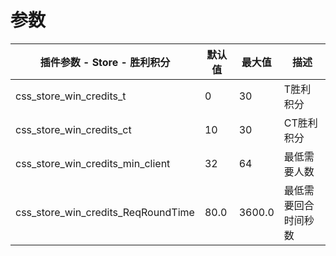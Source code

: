 # 参数
| 插件参数 - Store - 胜利积分 | 默认值 | 最大值 | 描述 |
| ------------ | ------------ | ------------ | ------------ |
| css_store_win_credits_t | 0 | 30 | T胜利积分 |
| css_store_win_credits_ct | 10 | 30 | CT胜利积分 |
| css_store_win_credits_min_client | 32 | 64 | 最低需要人数 |
| css_store_win_credits_ReqRoundTime | 80.0 | 3600.0 | 最低需要回合时间秒数 |
